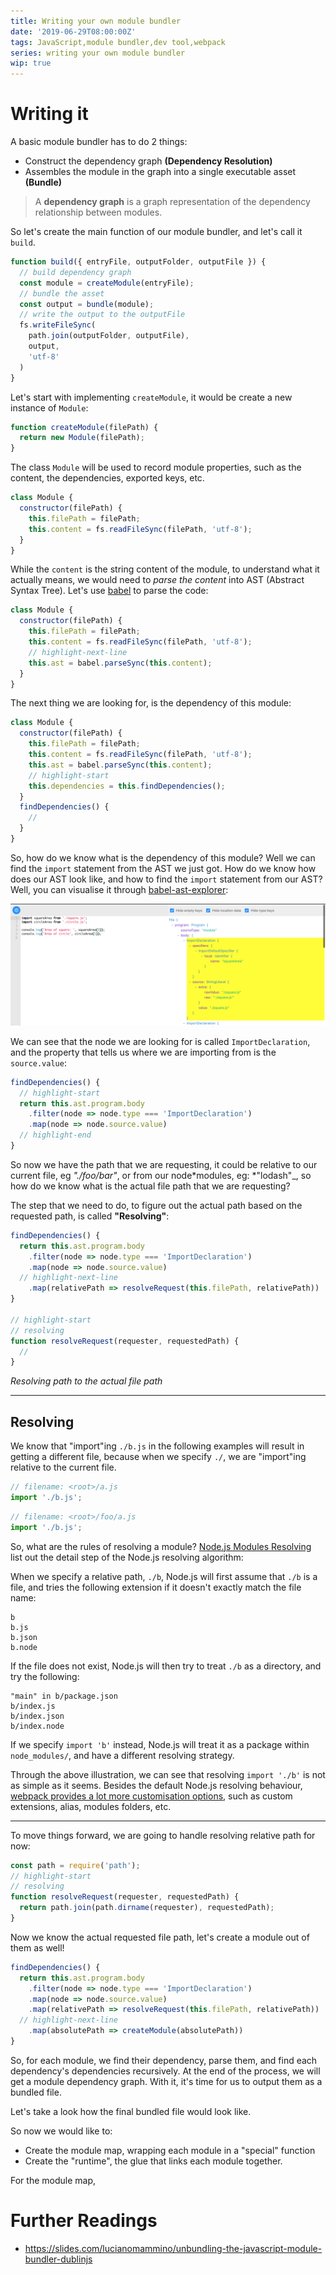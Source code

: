 ```yaml
---
title: Writing your own module bundler
date: '2019-06-29T08:00:00Z'
tags: JavaScript,module bundler,dev tool,webpack
series: writing your own module bundler
wip: true
---
```


# Writing it

A basic module bundler has to do 2 things:

- Construct the dependency graph **(Dependency Resolution)**
- Assembles the module in the graph into a single executable asset **(Bundle)**

> A **dependency graph** is a graph representation of the dependency relationship between modules.

So let's create the main function of our module bundler, and let's call it `build`.

<!-- prettier-ignore -->
```js
function build({ entryFile, outputFolder, outputFile }) {
  // build dependency graph
  const module = createModule(entryFile);
  // bundle the asset
  const output = bundle(module);
  // write the output to the outputFile
  fs.writeFileSync(
    path.join(outputFolder, outputFile),
    output,
    'utf-8'
  )
}
```

Let's start with implementing `createModule`, it would be create a new instance of `Module`:

```js
function createModule(filePath) {
  return new Module(filePath);
}
```

The class `Module` will be used to record module properties, such as the content, the dependencies, exported keys, etc.

```js
class Module {
  constructor(filePath) {
    this.filePath = filePath;
    this.content = fs.readFileSync(filePath, 'utf-8');
  }
}
```

While the `content` is the string content of the module, to understand what it actually means, we would need to _parse the content_ into AST (Abstract Syntax Tree). Let's use [babel](http://babeljs.io) to parse the code:

```js
class Module {
  constructor(filePath) {
    this.filePath = filePath;
    this.content = fs.readFileSync(filePath, 'utf-8');
    // highlight-next-line
    this.ast = babel.parseSync(this.content);
  }
}
```

The next thing we are looking for, is the dependency of this module:

```js
class Module {
  constructor(filePath) {
    this.filePath = filePath;
    this.content = fs.readFileSync(filePath, 'utf-8');
    this.ast = babel.parseSync(this.content);
    // highlight-start
    this.dependencies = this.findDependencies();
  }
  findDependencies() {
    //
  }
}
```

So, how do we know what is the dependency of this module? Well we can find the `import` statement from the AST we just got. How do we know how does our AST look like, and how to find the `import` statement from our AST? Well, you can visualise it through [babel-ast-explorer](https://lihautan.com/babel-ast-explorer/#?eyJiYWJlbFNldHRpbmdzIjp7InZlcnNpb24iOiI3LjQuNSJ9LCJ0cmVlU2V0dGluZ3MiOnsiaGlkZUVtcHR5Ijp0cnVlLCJoaWRlTG9jYXRpb24iOnRydWUsImhpZGVUeXBlIjp0cnVlfSwiY29kZSI6ImltcG9ydCBzcXVhcmVBcmVhIGZyb20gJy4vc3F1YXJlLmpzJztcbmltcG9ydCBjaXJjbGVBcmVhIGZyb20gJy4vY2lyY2xlLmpzJztcblxuY29uc29sZS5sb2coJ0FyZWEgb2Ygc3F1YXJlOiAnLCBzcXVhcmVBcmVhKDUpKTtcbmNvbnNvbGUubG9nKCdBcmVhIG9mIGNpcmNsZScsIGNpcmNsZUFyZWEoNSkpO1xuIn0=):

![babel-ast-explorer](./images/ast-import.png 'Visualizing AST through babel-ast-explorer')

We can see that the node we are looking for is called `ImportDeclaration`, and the property that tells us where we are importing from is the `source.value`:

```js
findDependencies() {
  // highlight-start
  return this.ast.program.body
    .filter(node => node.type === 'ImportDeclaration')
    .map(node => node.source.value)
  // highlight-end
}
```

So now we have the path that we are requesting, it could be relative to our current file, eg _"./foo/bar"_, or from our node*modules, eg: *"lodash"\_, so how do we know what is the actual file path that we are requesting?

The step that we need to do, to figure out the actual path based on the requested path, is called **"Resolving"**:

```js
findDependencies() {
  return this.ast.program.body
    .filter(node => node.type === 'ImportDeclaration')
    .map(node => node.source.value)
  // highlight-next-line
    .map(relativePath => resolveRequest(this.filePath, relativePath))
}

// highlight-start
// resolving
function resolveRequest(requester, requestedPath) {
  //
}
```

_Resolving path to the actual file path_

---

## Resolving

We know that "import"ing `./b.js` in the following examples will result in getting a different file, because when we specify `./`, we are "import"ing relative to the current file.

```js
// filename: <root>/a.js
import './b.js';
```

```js
// filename: <root>/foo/a.js
import './b.js';
```

So, what are the rules of resolving a module? [Node.js Modules Resolving](http://nodejs.org/api/modules.html#modules_all_together) list out the detail step of the Node.js resolving algorithm:

When we specify a relative path, `./b`, Node.js will first assume that `./b` is a file, and tries the following extension if it doesn't exactly match the file name:

```
b
b.js
b.json
b.node
```

If the file does not exist, Node.js will then try to treat `./b` as a directory, and try the following:

```
"main" in b/package.json
b/index.js
b/index.json
b/index.node
```

If we specify `import 'b'` instead, Node.js will treat it as a package within `node_modules/`, and have a different resolving strategy.

Through the above illustration, we can see that resolving `import './b'` is not as simple as it seems. Besides the default Node.js resolving behaviour, [webpack provides a lot more customisation options](webpack.js.org/configuration/resolve/), such as custom extensions, alias, modules folders, etc.

---

To move things forward, we are going to handle resolving relative path for now:

```js
const path = require('path');
// highlight-start
// resolving
function resolveRequest(requester, requestedPath) {
  return path.join(path.dirname(requester), requestedPath);
}
```

Now we know the actual requested file path, let's create a module out of them as well!

```js
findDependencies() {
  return this.ast.program.body
    .filter(node => node.type === 'ImportDeclaration')
    .map(node => node.source.value)
    .map(relativePath => resolveRequest(this.filePath, relativePath))
  // highlight-next-line
    .map(absolutePath => createModule(absolutePath))
}
```

So, for each module, we find their dependency, parse them, and find each dependency's dependencies recursively. At the end of the process, we will get a module dependency graph. With it, it's time for us to output them as a bundled file.

Let's take a look how the final bundled file would look like.

So now we would like to:

- Create the module map, wrapping each module in a "special" function
- Create the "runtime", the glue that links each module together.

For the module map,

# Further Readings

- https://slides.com/lucianomammino/unbundling-the-javascript-module-bundler-dublinjs
